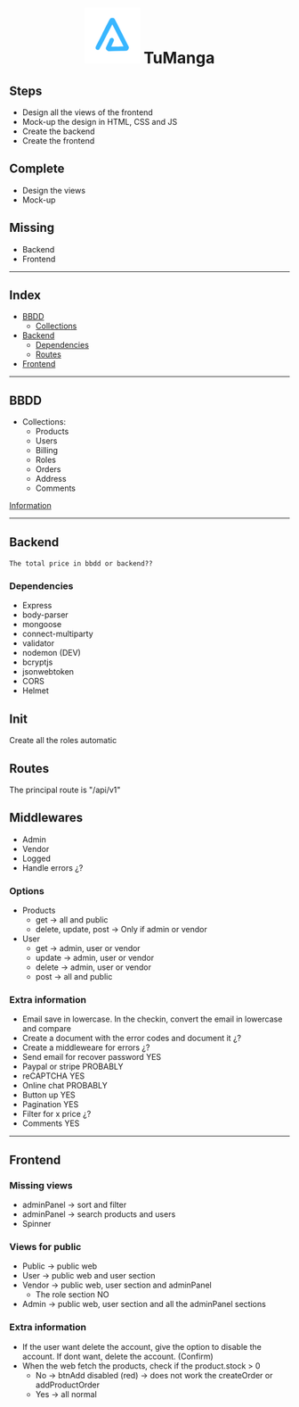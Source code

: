 <h1 align="center"><img src="../layout/assets/images/BrandTransparentMD.png" alt="arnaizDev brand" /> TuManga</h1>

## Steps

- Design all the views of the frontend
- Mock-up the design in HTML, CSS and JS
- Create the backend
- Create the frontend


## Complete

- Design the views
- Mock-up

## Missing

- Backend
- Frontend

---

## Index

* [BBDD](#bbdd)
    * [Collections](#collections)
* [Backend](#backend)
    * [Dependencies](#dependencies)
    * [Routes](./Routes.md)
* [Frontend](#frontend)

---

## BBDD

- Collections:
    - Products
    - Users
    - Billing
    - Roles
    - Orders
    - Address
    - Comments


[Information](./Collections.md)

---

## **Backend**

    The total price in bbdd or backend??

### Dependencies

* Express
* body-parser
* mongoose
* connect-multiparty
* validator
* nodemon (DEV)
* bcryptjs
* jsonwebtoken
* CORS
* Helmet


## Init

Create all the roles automatic

## Routes

The principal route is "/api/v1"


## Middlewares

* Admin
* Vendor
* Logged
* Handle errors ¿?


### Options

* Products
    * get -> all and public
    * delete, update, post ->  Only if admin or vendor
* User
    * get -> admin, user or vendor
    * update -> admin, user or vendor
    * delete -> admin, user or vendor
    * post -> all and public


### Extra information

* Email save in lowercase. In the checkin, convert the email in lowercase and compare
* Create a document with the error codes and document it ¿?
* Create a middleweare for errors ¿?
* Send email for recover password YES
* Paypal or stripe PROBABLY
* reCAPTCHA YES
* Online chat PROBABLY
* Button up YES
* Pagination YES
* Filter for x price ¿?
* Comments YES


---
## Frontend

### Missing views

* adminPanel -> sort and filter
* adminPanel -> search products and users
* Spinner


### Views for public

* Public -> public web
* User -> public web and user section
* Vendor -> public web, user section and adminPanel
    * The role section NO
* Admin -> public web, user section and all the adminPanel sections


### Extra information

* If the user want delete the account, give the option to disable the account. If dont want, delete the account. (Confirm)
* When the web fetch the products, check if the product.stock > 0
  * No -> btnAdd disabled (red) -> does not work the createOrder or addProductOrder
  * Yes -> all normal